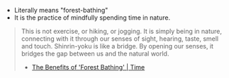 * Literally means "forest-bathing"
* It is the practice of mindfully spending time in nature.
> This is not exercise, or hiking, or jogging. It is simply being in nature, connecting with it through our senses of sight, hearing, taste, smell and touch. Shinrin-yoku is like a bridge. By opening our senses, it bridges the gap between us and the natural world.
> * [The Benefits of 'Forest Bathing' | Time](https://time.com/5259602/japanese-forest-bathing/)